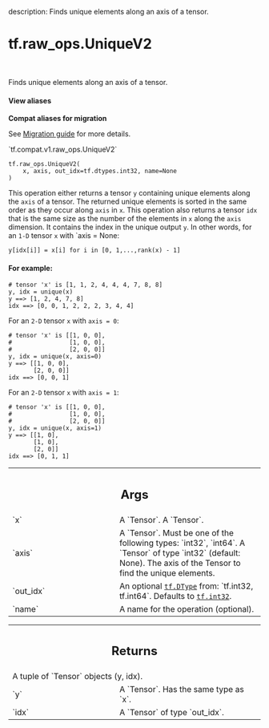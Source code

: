 description: Finds unique elements along an axis of a tensor.

<div itemscope itemtype="http://developers.google.com/ReferenceObject">
<meta itemprop="name" content="tf.raw_ops.UniqueV2" />
<meta itemprop="path" content="Stable" />
</div>

# tf.raw_ops.UniqueV2

<!-- Insert buttons and diff -->

<table class="tfo-notebook-buttons tfo-api nocontent" align="left">

</table>



Finds unique elements along an axis of a tensor.

<section class="expandable">
  <h4 class="showalways">View aliases</h4>
  <p>
<b>Compat aliases for migration</b>
<p>See
<a href="https://www.tensorflow.org/guide/migrate">Migration guide</a> for
more details.</p>
<p>`tf.compat.v1.raw_ops.UniqueV2`</p>
</p>
</section>

<pre class="devsite-click-to-copy prettyprint lang-py tfo-signature-link">
<code>tf.raw_ops.UniqueV2(
    x, axis, out_idx=tf.dtypes.int32, name=None
)
</code></pre>



<!-- Placeholder for "Used in" -->

This operation either returns a tensor `y` containing unique elements
along the `axis` of a tensor. The returned unique elements is sorted
in the same order as they occur along `axis` in `x`.
This operation also returns a tensor `idx` that is the same size as
the number of the elements in `x` along the `axis` dimension. It
contains the index in the unique output `y`.
In other words, for an `1-D` tensor `x` with `axis = None:

`y[idx[i]] = x[i] for i in [0, 1,...,rank(x) - 1]`

#### For example:



```
# tensor 'x' is [1, 1, 2, 4, 4, 4, 7, 8, 8]
y, idx = unique(x)
y ==> [1, 2, 4, 7, 8]
idx ==> [0, 0, 1, 2, 2, 2, 3, 4, 4]
```

For an `2-D` tensor `x` with `axis = 0`:

```
# tensor 'x' is [[1, 0, 0],
#                [1, 0, 0],
#                [2, 0, 0]]
y, idx = unique(x, axis=0)
y ==> [[1, 0, 0],
       [2, 0, 0]]
idx ==> [0, 0, 1]
```

For an `2-D` tensor `x` with `axis = 1`:

```
# tensor 'x' is [[1, 0, 0],
#                [1, 0, 0],
#                [2, 0, 0]]
y, idx = unique(x, axis=1)
y ==> [[1, 0],
       [1, 0],
       [2, 0]]
idx ==> [0, 1, 1]
```

<!-- Tabular view -->
 <table class="responsive fixed orange">
<colgroup><col width="214px"><col></colgroup>
<tr><th colspan="2"><h2 class="add-link">Args</h2></th></tr>

<tr>
<td>
`x`
</td>
<td>
A `Tensor`. A `Tensor`.
</td>
</tr><tr>
<td>
`axis`
</td>
<td>
A `Tensor`. Must be one of the following types: `int32`, `int64`.
A `Tensor` of type `int32` (default: None). The axis of the Tensor to
find the unique elements.
</td>
</tr><tr>
<td>
`out_idx`
</td>
<td>
An optional <a href="../../tf/dtypes/DType.md"><code>tf.DType</code></a> from: `tf.int32, tf.int64`. Defaults to <a href="../../tf.md#int32"><code>tf.int32</code></a>.
</td>
</tr><tr>
<td>
`name`
</td>
<td>
A name for the operation (optional).
</td>
</tr>
</table>



<!-- Tabular view -->
 <table class="responsive fixed orange">
<colgroup><col width="214px"><col></colgroup>
<tr><th colspan="2"><h2 class="add-link">Returns</h2></th></tr>
<tr class="alt">
<td colspan="2">
A tuple of `Tensor` objects (y, idx).
</td>
</tr>
<tr>
<td>
`y`
</td>
<td>
A `Tensor`. Has the same type as `x`.
</td>
</tr><tr>
<td>
`idx`
</td>
<td>
A `Tensor` of type `out_idx`.
</td>
</tr>
</table>

